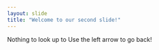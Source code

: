 ```yaml
---
layout: slide
title: "Welcome to our second slide!"
---
```

Nothing to look up to
Use the left arrow to go back!
